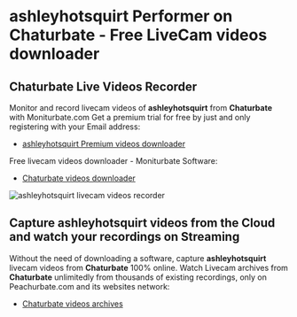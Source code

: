 # ashleyhotsquirt Performer on Chaturbate - Free LiveCam videos downloader

## Chaturbate Live Videos Recorder

Monitor and record livecam videos of **ashleyhotsquirt** from **Chaturbate** with Moniturbate.com
Get a premium trial for free by just and only registering with your Email address:
* [ashleyhotsquirt Premium videos downloader](https://moniturbate.com/request-demo-licence-key.html)

Free livecam videos downloader - Moniturbate Software:
* [Chaturbate videos downloader](https://moniturbate.com/moniturbate-download-software.html)

![ashleyhotsquirt livecam videos recorder](https://peachurnet.com/templates/moniturbate-software.png)


## Capture ashleyhotsquirt videos from the Cloud and watch your recordings on Streaming

Without the need of downloading a software, capture **ashleyhotsquirt** livecam videos from **Chaturbate** 100% online.
Watch Livecam archives from **Chaturbate** unlimitedly from thousands of existing recordings, only on Peachurbate.com and its websites network:
* [Chaturbate videos archives](https://peachurnet.com/)